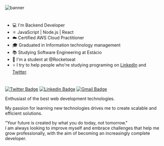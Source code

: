 <img src="https://yt3.googleusercontent.com/26udGFVvmPo1UItp3XW7JsfyP8f2VlJvNDh_t6QW_nVzzxL_Navk46h5lTXnfT3KAk626-WLKw=w1707-fcrop64=1,00005a57ffffa5a8-k-c0xffffffff-no-nd-rj" alt="banner" />

#

- 💻 I'm Backend Developer
- ⚛️ JavaScript | Node.js | React
- ☁️ Certified AWS Cloud Practitioner
- 🎓 Graduated in Information technology management
- 📚 Studying Software Engineering at Estácio
- 🚀 I'm a student at @Rocketseat
- ⭐ I try to help people who're studying programing on [LinkedIn](https://www.linkedin.com/in/oalvesxp/) and [Twitter](https://twitter.com/oalvesxp).

#

[![Twitter Badge](https://img.shields.io/badge/-@oalvesxp-7c2ec9?style=flat-square&labelColor=7c2ec9&logo=twitter&logoColor=white&link=https://twitter.com/oalvesxp)](https://twitter.com/oalvesxp) 
[![Linkedin Badge](https://img.shields.io/badge/-Osvaldo%20Alves-7c2ec9?style=flat-square&logo=Linkedin&logoColor=white&link=https://www.linkedin.com/in/oalvesxp/)](https://www.linkedin.com/in/oalvesxp/) 
[![Gmail Badge](https://img.shields.io/badge/oalves.neto@outlook.com-7c2ec9?style=flat-square&logo=Gmail&logoColor=white&link=mailto:oalves.neto@outlook.com)](mailto:oalves.neto@outlook.com)

Enthusiast of the best web development technologies.

My passion for learning new technologies drives me to create scalable and efficient solutions.

"Your future is created by what you do today, not tomorrow."</br>
I am always looking to improve myself and embrace challenges that help me grow professionally, with the aim of becoming an increasingly complete developer.

